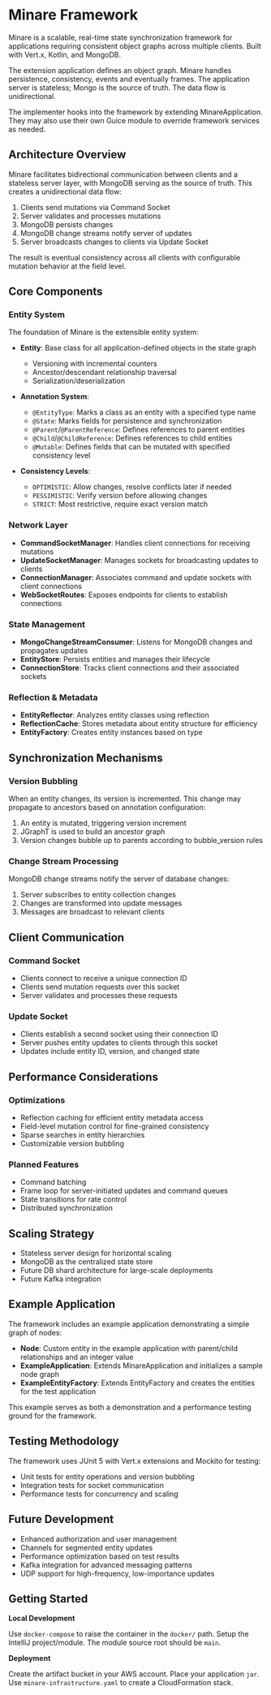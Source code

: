 # Minare Framework

Minare is a scalable, real-time state synchronization framework for applications requiring consistent object graphs across multiple clients. Built with Vert.x, Kotlin, and MongoDB.

The extension application defines an object graph. Minare handles persistence, consistency, events and eventually frames. The application server is stateless; Mongo is the source of truth. The data flow is unidirectional. 

The implementer hooks into the framework by extending MinareApplication. They may also use their own Guice module to override framework services as needed.

## Architecture Overview

Minare facilitates bidirectional communication between clients and a stateless server layer, with MongoDB serving as the source of truth. This creates a unidirectional data flow:

1. Clients send mutations via Command Socket
2. Server validates and processes mutations
3. MongoDB persists changes
4. MongoDB change streams notify server of updates
5. Server broadcasts changes to clients via Update Socket

The result is eventual consistency across all clients with configurable mutation behavior at the field level.

## Core Components

### Entity System

The foundation of Minare is the extensible entity system:

- **Entity**: Base class for all application-defined objects in the state graph
    - Versioning with incremental counters
    - Ancestor/descendant relationship traversal
    - Serialization/deserialization

- **Annotation System**:
    - `@EntityType`: Marks a class as an entity with a specified type name
    - `@State`: Marks fields for persistence and synchronization
    - `@Parent`/`@ParentReference`: Defines references to parent entities
    - `@Child`/`@ChildReference`: Defines references to child entities
    - `@Mutable`: Defines fields that can be mutated with specified consistency level

- **Consistency Levels**:
    - `OPTIMISTIC`: Allow changes, resolve conflicts later if needed
    - `PESSIMISTIC`: Verify version before allowing changes
    - `STRICT`: Most restrictive, require exact version match

### Network Layer

- **CommandSocketManager**: Handles client connections for receiving mutations
- **UpdateSocketManager**: Manages sockets for broadcasting updates to clients
- **ConnectionManager**: Associates command and update sockets with client connections
- **WebSocketRoutes**: Exposes endpoints for clients to establish connections

### State Management

- **MongoChangeStreamConsumer**: Listens for MongoDB changes and propagates updates
- **EntityStore**: Persists entities and manages their lifecycle
- **ConnectionStore**: Tracks client connections and their associated sockets

### Reflection & Metadata

- **EntityReflector**: Analyzes entity classes using reflection
- **ReflectionCache**: Stores metadata about entity structure for efficiency
- **EntityFactory**: Creates entity instances based on type

## Synchronization Mechanisms

### Version Bubbling

When an entity changes, its version is incremented. This change may propagate to ancestors based on annotation configuration:

1. An entity is mutated, triggering version increment
2. JGraphT is used to build an ancestor graph
3. Version changes bubble up to parents according to bubble_version rules

### Change Stream Processing

MongoDB change streams notify the server of database changes:

1. Server subscribes to entity collection changes
2. Changes are transformed into update messages
3. Messages are broadcast to relevant clients

## Client Communication

### Command Socket

- Clients connect to receive a unique connection ID
- Clients send mutation requests over this socket
- Server validates and processes these requests

### Update Socket

- Clients establish a second socket using their connection ID
- Server pushes entity updates to clients through this socket
- Updates include entity ID, version, and changed state

## Performance Considerations

### Optimizations

- Reflection caching for efficient entity metadata access
- Field-level mutation control for fine-grained consistency
- Sparse searches in entity hierarchies
- Customizable version bubbling

### Planned Features

- Command batching
- Frame loop for server-initiated updates and command queues
- State transitions for rate control
- Distributed synchronization

## Scaling Strategy

- Stateless server design for horizontal scaling
- MongoDB as the centralized state store
- Future DB shard architecture for large-scale deployments
- Future Kafka integration

## Example Application

The framework includes an example application demonstrating a simple graph of nodes:

- **Node**: Custom entity in the example application with parent/child relationships and an integer value
- **ExampleApplication**: Extends MinareApplication and initializes a sample node graph
- **ExampleEntityFactory**: Extends EntityFactory and creates the entities for the test application

This example serves as both a demonstration and a performance testing ground for the framework.

## Testing Methodology

The framework uses JUnit 5 with Vert.x extensions and Mockito for testing:

- Unit tests for entity operations and version bubbling
- Integration tests for socket communication
- Performance tests for concurrency and scaling

## Future Development

- Enhanced authorization and user management
- Channels for segmented entity updates
- Performance optimization based on test results
- Kafka integration for advanced messaging patterns
- UDP support for high-frequency, low-importance updates

## Getting Started

**Local Development**

Use `docker-compose` to raise the container in the `docker/` path.
Setup the IntelliJ project/module. The module source root should be `main`.

**Deployment**

Create the artifact bucket in your AWS account. Place your application `jar`. Use `minare-infrastructure.yaml` to create a CloudFormation stack.
